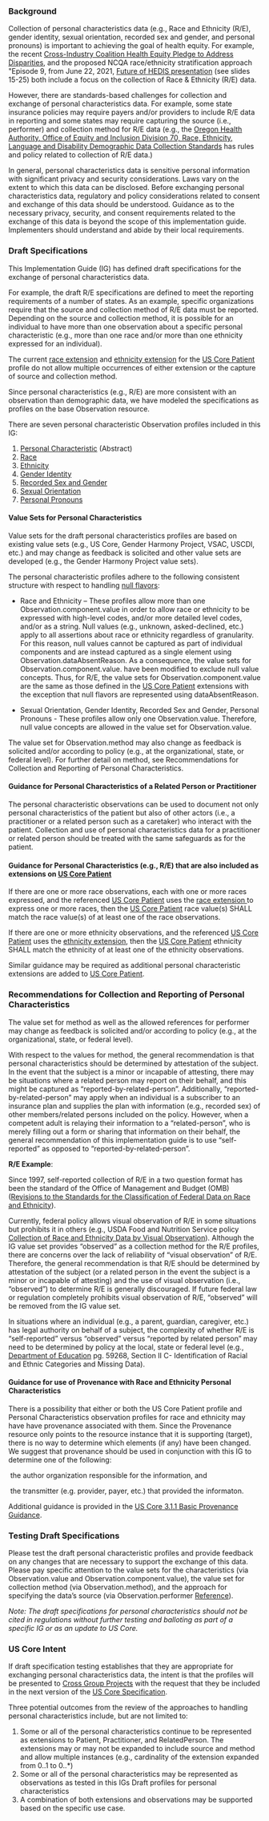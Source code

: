 ### Background

Collection of personal characteristics data (e.g., Race and Ethnicity (R/E), gender identity, sexual orientation, recorded sex and gender, and personal pronouns) is important to achieving the goal of health equity. For example, the recent [Cross-Industry Coalition Health Equity Pledge to Address Disparities](https://www.businesswire.com/news/home/20211026005241/en/Cross-Industry-Coalition-of-Health-Care-Organizations-Sign-Health-Equity-Pledge-to-Address-Disparities), and the proposed NCQA race/ethnicity stratification approach "Episode 9, from June 22, 2021,  [Future of HEDIS presentation](https://www.ncqa.org/wp-content/uploads/2021/11/Overview-Memo-Health-Equity-Accreditation-Plus.pdf?utm_medium=email&utm_campaign=publiccomment&utm_source=sf&utm_term=20211109) (see slides 15-25) both include a focus on the collection of Race & Ethnicity (R/E) data.

However, there are standards-based challenges for collection and exchange of personal characteristics data.  For example, some state insurance policies may require payers and/or providers to include R/E data in reporting and some states may require capturing the source (i.e., performer) and collection method for R/E data (e.g., the [Oregon Health Authority, Office of Equity and Inclusion Division 70, Race, Ethnicity, Language and Disability Demographic Data Collection Standards]( https://www.oregon.gov/oha/OEI/Policies/Race-Ethnicity-Language-Disability-Data-Collection-Standards.pdf) has rules and policy related to collection of R/E data.) 

In general, personal characteristics data is sensitive personal information with significant privacy and security considerations. Laws vary on the extent to which this data can be disclosed.  Before exchanging personal characteristics data, regulatory and policy considerations related to consent and exchange of this data should be understood. Guidance as to the necessary privacy, security, and consent requirements related to the exchange of this data is beyond the scope of this implementation guide. Implementers should understand and abide by their local requirements.

### Draft Specifications

This Implementation Guide (IG) has defined draft specifications for the exchange of personal characteristics data.  

For example, the draft R/E specifications are defined to meet the reporting requirements of a number of states. As an example, specific organizations require that the source and collection method of R/E data must be reported. Depending on the source and collection method, it is possible for an individual to have more than one observation about a specific personal characteristic (e.g., more than one race and/or more than one ethnicity expressed for an individual).

The current [race extension](http://hl7.org/fhir/us/core/StructureDefinition-us-core-race.html) and [ethnicity extension](http://hl7.org/fhir/us/core/StructureDefinition-us-core-ethnicity.html) for the [US Core Patient](http://hl7.org/fhir/us/core/StructureDefinition/us-core-patient) profile do not allow multiple occurrences of either extension or the capture of source and collection method.

Since personal characteristics (e.g., R/E) are more consistent with an observation than demographic data, we have modeled the specifications as profiles on the base Observation resource.

There are seven personal characteristic Observation profiles included in this IG:

1. [Personal Characteristic](StructureDefinition-SDOHCC-ObservationPersonalCharacteristic.html) (Abstract)
2. [Race](StructureDefinition-SDOHCC-ObservationRaceOMB.html)
3. [Ethnicity](StructureDefinition-SDOHCC-ObservationEthnicityOMB.html)
4. [Gender Identity]( StructureDefinition-SDOHCC-ObservationGenderIdentity.html)
5. [Recorded Sex and Gender](StructureDefinition-SDOHCC-ObservationRecordedSexGender.html)
6. [Sexual Orientation](StructureDefinition-SDOHCC-ObservationSexualOrientation.html)
7. [Personal Pronouns]( StructureDefinition-SDOHCC-ObservationPersonalPronouns.html)

#### Value Sets for Personal Characteristics

Value sets for the draft personal characteristics profiles are based on existing value sets (e.g., US Core, Gender Harmony Project, VSAC, USCDI, etc.) and may change as feedback is solicited and other value sets are developed (e.g., the Gender Harmony Project value sets). 

The personal characteristic profiles adhere to the following consistent structure with respect to handling [null flavors](https://www.hl7.org/fhir/v3/NullFlavor/cs.html):

* Race and Ethnicity – These profiles allow more than one Observation.component.value in order to allow race or ethnicity to be expressed with high-level codes, and/or more detailed level codes, and/or as a string. Null values (e.g., unknown, asked-declined, etc.) apply to all assertions about race or ethnicity regardless of granularity. For this reason, null values cannot be captured as part of individual components and are instead captured as a single element using Observation.dataAbsentReason. As a consequence, the value sets for Observation.component.value. have been modified to exclude null value concepts. Thus, for R/E, the value sets for Observation.component.value are the same as those defined in the [US Core Patient](http://hl7.org/fhir/us/core/StructureDefinition/us-core-patient) extensions with the exception that null flavors are represented using dataAbsentReason.

* Sexual Orientation, Gender Identity, Recorded Sex and Gender, Personal Pronouns - These profiles allow only one Observation.value. Therefore, null value concepts are allowed in the value set for Observation.value.

The value set for Observation.method may also change as feedback is solicited and/or according to policy (e.g., at the organizational, state, or federal level). For further detail on method, see Recommendations for Collection and Reporting of Personal Characteristics.

#### Guidance for Personal Characteristics of a Related Person or Practitioner

The personal characteristic observations can be used to document not only personal characteristics of the patient but also of other actors (i.e., a practitioner or a related person such as a caretaker) who interact with the patient. Collection and use of personal characteristics data for a practitioner or related person should be treated with the same safeguards as for the patient.

#### Guidance for Personal Characteristics (e.g., R/E) that are also included as extensions on [US Core Patient](http://hl7.org/fhir/us/core/StructureDefinition/us-core-patient)

If there are one or more race observations, each with one or more races expressed, and the referenced [US Core Patient](http://hl7.org/fhir/us/core/StructureDefinition/us-core-patient) uses the [race extension ](http://hl7.org/fhir/us/core/StructureDefinition-us-core-race.html) to express one or more races, then the [US Core Patient](http://hl7.org/fhir/us/core/StructureDefinition/us-core-patient) race value(s) SHALL match the race value(s) of at least one of the race observations.  

If there are one or more ethnicity observations, and the referenced [US Core Patient](http://hl7.org/fhir/us/core/StructureDefinition/us-core-patient) uses the [ethnicity extension](http://hl7.org/fhir/us/core/StructureDefinition-us-core-ethnicity.html), then the [US Core Patient](http://hl7.org/fhir/us/core/StructureDefinition/us-core-patient) ethnicity SHALL match the ethnicity of at least one of the ethnicity observations.

Similar guidance may be required as additional personal characteristic extensions are added to [US Core Patient](http://hl7.org/fhir/us/core/StructureDefinition/us-core-patient).

### Recommendations for Collection and Reporting of Personal Characteristics

The value set for method as well as the allowed references for performer may change as feedback is solicited and/or according to policy (e.g., at the organizational, state, or federal level).

With respect to the values for method, the general recommendation is that personal characteristics should be determined by attestation of the subject. In the event that the subject is a minor or incapable of attesting, there may be situations where a related person may report on their behalf, and this might be captured as “reported-by-related-person”. Additionally, “reported-by-related-person” may apply when an individual is a subscriber to an insurance plan and supplies the plan with information (e.g., recorded sex) of other members/related persons included on the policy. However, when a competent adult is relaying their information to a “related-person”, who is merely filling out a form or sharing that information on their behalf, the general recommendation of this implementation guide is to use “self-reported” as opposed to “reported-by-related-person”.

**R/E Example**:

Since 1997, self-reported collection of R/E in a two question format has been the standard of the Office of Management and Budget (OMB) ([Revisions to the Standards for the Classification of Federal Data on Race and Ethnicity]( https://obamawhitehouse.archives.gov/omb/fedreg_1997standards)). 

Currently, federal policy allows visual observation of R/E in some situations but prohibits it in others (e.g., USDA Food and Nutrition Service policy [Collection of Race and Ethnicity Data by Visual Observation](https://www.fns.usda.gov/cn/Race-and-Ethnicity-Data-Policy-Rescission)). Although the IG value set provides “observed” as a collection method for the R/E profiles, there are concerns over the lack of reliability of “visual observation” of R/E. Therefore, the general recommendation is that R/E should be determined by attestation of the subject (or a related person in the event the subject is a minor or incapable of attesting) and the use of visual observation (i.e., “observed”) to determine R/E is generally discouraged. If future federal law or regulation completely prohibits visual observation of R/E, “observed” will be removed from the IG value set.

In situations where an individual (e.g., a parent, guardian, caregiver, etc.) has legal authority on behalf of a subject, the complexity of whether R/E is “self-reported” versus “observed” versus “reported by related person” may need to be determined by policy at the local, state or federal level (e.g., [Department of Education](https://www.govinfo.gov/content/pkg/FR-2007-10-19/html/E7-20613.htm) pg. 59268, Section II C- Identification of Racial and Ethnic Categories and Missing Data).

#### Guidance for use of Provenance with Race and Ethnicity Personal Characteristics

There is a possibility that either or both the US Core Patient profile and Personal Characteristics observation profiles for race and ethnicity may have have provenance associated with them.  Since the Provenance resource only points to the resource instance that it is supporting (target), there is no way to determine which elements (if any) have been changed.  We suggest that provenance should be used in conjunction with this IG to determine one of the following:

​	the author organization responsible for the information, and 

​	the transmitter (e.g. provider, payer, etc.) that provided the informaton.  

Additional guidance is provided in the [US Core 3.1.1 Basic Provenance Guidance](http://hl7.org/fhir/us/core/STU3.1.1/basic-provenance.html). 


### Testing Draft Specifications

Please test the draft personal characteristic profiles and provide feedback on any changes that are necessary to support the exchange of this data. Please pay specific attention to the value sets for the characteristics (via Observation.value and Observation.component.value), the value set for collection method (via Observation.method), and the approach for specifying the data’s source (via Observation.performer [Reference](https://www.hl7.org/fhir/references.html#Reference)).

*Note: The draft specifications for personal characteristics should not be cited in regulations without further testing and balloting as part of a specific IG or as an update to US Core.*

### US Core Intent

If draft specification testing establishes that they are appropriate for exchanging personal characteristics data, the intent is that the profiles will be presented to [Cross Group Projects](http://www.hl7.org/Special/committees/cgp/index.cfm) with the request that they be included in the next version of the [US Core Specification](http://hl7.org/fhir/us/core/).

Three potential outcomes from the review of the approaches to handling personal characteristics include, but are not limited to:

1. Some or all of the personal characteristics continue to be represented as extensions to Patient, Practitioner, and RelatedPerson. The extensions may or may not be expanded to include source and method and allow multiple instances (e.g., cardinality of the extension expanded from 0..1 to 0..*)
2. Some or all of the personal characteristics may be represented as observations as tested in this IGs Draft profiles for personal characteristics
3. A combination of both extensions and observations may be supported based on the specific use case.